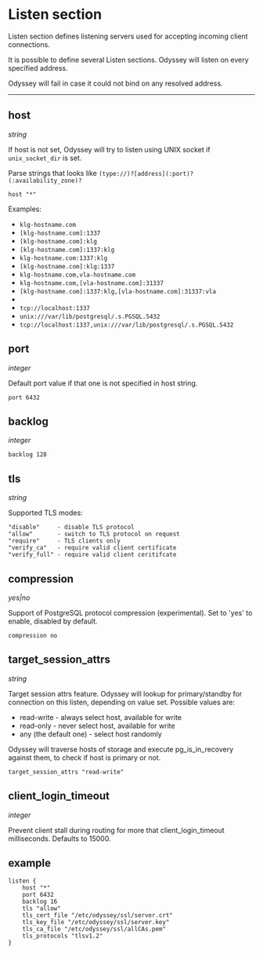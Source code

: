# Listen section

Listen section defines listening servers used for accepting
incoming client connections.

It is possible to define several Listen sections. Odyssey will listen on
every specified address.

Odyssey will fail in case it could not bind on any resolved address.

---

## **host**
*string*

If host is not set, Odyssey will try to listen using UNIX socket if
`unix_socket_dir` is set.

Parse strings that looks like `(type://)?[address](:port)?(:availability_zone)?`

`host "*"`

Examples:
* `klg-hostname.com`
* `[klg-hostname.com]:1337`
* `[klg-hostname.com]:klg`
* `[klg-hostname.com]:1337:klg`
* `klg-hostname.com:1337:klg`
* `[klg-hostname.com]:klg:1337`
* `klg-hostname.com,vla-hostname.com`
* `klg-hostname.com,[vla-hostname.com]:31337`
* `[klg-hostname.com]:1337:klg,[vla-hostname.com]:31337:vla`
* 
* `tcp://localhost:1337`
* `unix:///var/lib/postgresql/.s.PGSQL.5432`
* `tcp://localhost:1337,unix:///var/lib/postgresql/.s.PGSQL.5432`

## **port**
*integer*

Default port value if that one is not specified in host string.

`port 6432`

## **backlog**
*integer*

`backlog 128`

## **tls**
*string*

Supported TLS modes:

```
"disable"     - disable TLS protocol
"allow"       - switch to TLS protocol on request
"require"     - TLS clients only
"verify_ca"   - require valid client certificate
"verify_full" - require valid client ceritifcate
```

## **compression**
*yes|no*

Support of PostgreSQL protocol compression (experimental). Set to 'yes' to enable, disabled by default.

`compression no`

## **target_session_attrs**
*string*

Target session attrs feature. Odyssey will lookup for primary/standby
for connection on this listen, depending on value set.
Possible values are:

- read-write - always select host, available for write
- read-only - never select host, available for write
- any (the default one) - select host randomly

Odyssey will traverse hosts of storage and execute pg_is_in_recovery against them, to check if
host is primary or not.

`target_session_attrs "read-write"`

## **client_login_timeout**
*integer*

Prevent client stall during routing for more that client_login_timeout milliseconds.
Defaults to 15000.

## example

```
listen {
    host "*"
    port 6432
    backlog 16
    tls "allow"
    tls_cert_file "/etc/odyssey/ssl/server.crt"
    tls_key_file "/etc/odyssey/ssl/server.key"
    tls_ca_file "/etc/odyssey/ssl/allCAs.pem"
    tls_protocols "tlsv1.2"
}
```
